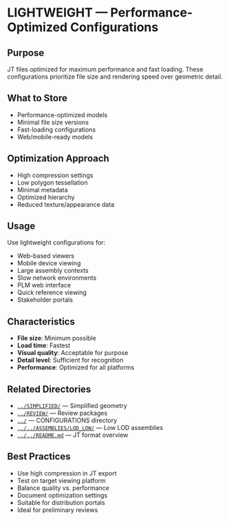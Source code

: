 # LIGHTWEIGHT — Performance-Optimized Configurations

## Purpose

JT files optimized for maximum performance and fast loading. These configurations prioritize file size and rendering speed over geometric detail.

## What to Store

- Performance-optimized models
- Minimal file size versions
- Fast-loading configurations
- Web/mobile-ready models

## Optimization Approach

- High compression settings
- Low polygon tessellation
- Minimal metadata
- Optimized hierarchy
- Reduced texture/appearance data

## Usage

Use lightweight configurations for:
- Web-based viewers
- Mobile device viewing
- Large assembly contexts
- Slow network environments
- PLM web interface
- Quick reference viewing
- Stakeholder portals

## Characteristics

- **File size**: Minimum possible
- **Load time**: Fastest
- **Visual quality**: Acceptable for purpose
- **Detail level**: Sufficient for recognition
- **Performance**: Optimized for all platforms

## Related Directories

- [`../SIMPLIFIED/`](../SIMPLIFIED/) — Simplified geometry
- [`../REVIEW/`](../REVIEW/) — Review packages
- [`../`](../) — CONFIGURATIONS directory
- [`../../ASSEMBLIES/LOD_LOW/`](../../ASSEMBLIES/LOD_LOW/) — Low LOD assemblies
- [`../../README.md`](../../README.md) — JT format overview

## Best Practices

- Use high compression in JT export
- Test on target viewing platform
- Balance quality vs. performance
- Document optimization settings
- Suitable for distribution portals
- Ideal for preliminary reviews
